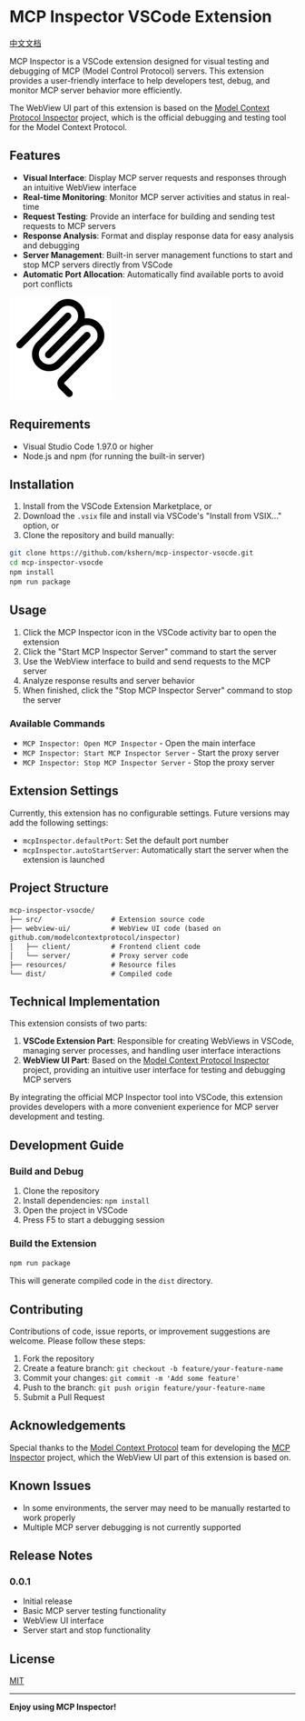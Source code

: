 # MCP Inspector VSCode Extension

[中文文档](README_ZH.md)

MCP Inspector is a VSCode extension designed for visual testing and debugging of MCP (Model Control Protocol) servers. This extension provides a user-friendly interface to help developers test, debug, and monitor MCP server behavior more efficiently.

The WebView UI part of this extension is based on the [Model Context Protocol Inspector](https://github.com/modelcontextprotocol/inspector) project, which is the official debugging and testing tool for the Model Context Protocol.

## Features

- **Visual Interface**: Display MCP server requests and responses through an intuitive WebView interface
- **Real-time Monitoring**: Monitor MCP server activities and status in real-time
- **Request Testing**: Provide an interface for building and sending test requests to MCP servers
- **Response Analysis**: Format and display response data for easy analysis and debugging
- **Server Management**: Built-in server management functions to start and stop MCP servers directly from VSCode
- **Automatic Port Allocation**: Automatically find available ports to avoid port conflicts

![MCP Inspector Interface](resources/mcp.png)

## Requirements

- Visual Studio Code 1.97.0 or higher
- Node.js and npm (for running the built-in server)

## Installation

1. Install from the VSCode Extension Marketplace, or
2. Download the `.vsix` file and install via VSCode's "Install from VSIX..." option, or
3. Clone the repository and build manually:

```bash
git clone https://github.com/kshern/mcp-inspector-vsocde.git
cd mcp-inspector-vsocde
npm install
npm run package
```

## Usage

1. Click the MCP Inspector icon in the VSCode activity bar to open the extension
2. Click the "Start MCP Inspector Server" command to start the server
3. Use the WebView interface to build and send requests to the MCP server
4. Analyze response results and server behavior
5. When finished, click the "Stop MCP Inspector Server" command to stop the server

### Available Commands

- `MCP Inspector: Open MCP Inspector` - Open the main interface
- `MCP Inspector: Start MCP Inspector Server` - Start the proxy server
- `MCP Inspector: Stop MCP Inspector Server` - Stop the proxy server

## Extension Settings

Currently, this extension has no configurable settings. Future versions may add the following settings:

- `mcpInspector.defaultPort`: Set the default port number
- `mcpInspector.autoStartServer`: Automatically start the server when the extension is launched

## Project Structure

```
mcp-inspector-vsocde/
├── src/                 # Extension source code
├── webview-ui/          # WebView UI code (based on github.com/modelcontextprotocol/inspector)
│   ├── client/          # Frontend client code
│   └── server/          # Proxy server code
├── resources/           # Resource files
└── dist/                # Compiled code
```

## Technical Implementation

This extension consists of two parts:

1. **VSCode Extension Part**: Responsible for creating WebViews in VSCode, managing server processes, and handling user interface interactions
2. **WebView UI Part**: Based on the [Model Context Protocol Inspector](https://github.com/modelcontextprotocol/inspector) project, providing an intuitive user interface for testing and debugging MCP servers

By integrating the official MCP Inspector tool into VSCode, this extension provides developers with a more convenient experience for MCP server development and testing.

## Development Guide

### Build and Debug

1. Clone the repository
2. Install dependencies: `npm install`
3. Open the project in VSCode
4. Press F5 to start a debugging session

### Build the Extension

```bash
npm run package
```

This will generate compiled code in the `dist` directory.

## Contributing

Contributions of code, issue reports, or improvement suggestions are welcome. Please follow these steps:

1. Fork the repository
2. Create a feature branch: `git checkout -b feature/your-feature-name`
3. Commit your changes: `git commit -m 'Add some feature'`
4. Push to the branch: `git push origin feature/your-feature-name`
5. Submit a Pull Request

## Acknowledgements

Special thanks to the [Model Context Protocol](https://github.com/modelcontextprotocol) team for developing the [MCP Inspector](https://github.com/modelcontextprotocol/inspector) project, which the WebView UI part of this extension is based on.

## Known Issues

- In some environments, the server may need to be manually restarted to work properly
- Multiple MCP server debugging is not currently supported

## Release Notes

### 0.0.1

- Initial release
- Basic MCP server testing functionality
- WebView UI interface
- Server start and stop functionality

## License

[MIT](LICENSE)

---

**Enjoy using MCP Inspector!**

